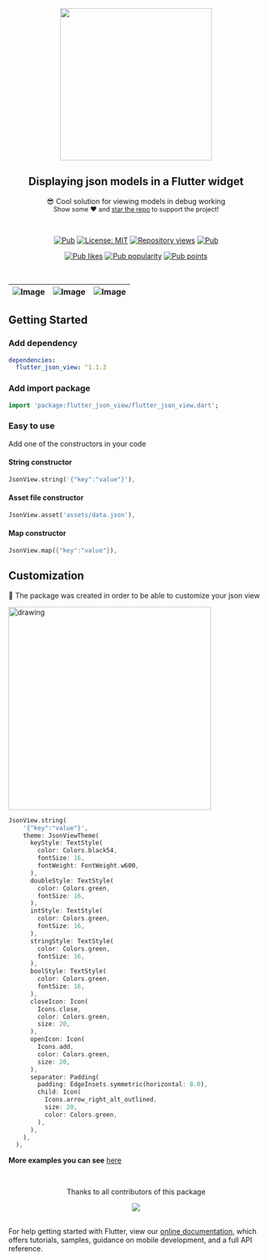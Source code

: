 <p align="center">
  <img src="https://github.com/Frezyx/flutter_json_view/blob/main/example/repo/json_view_logo.png?raw=true" width="300px">
</p>
<h2 align="center">Displaying json models in a Flutter widget</h2>
<p align="center">
  😎 Cool solution for viewing models in debug working
  <br>
  <span style="font-size: 0.9em"> Show some ❤️ and <a href="https://github.com/Frezyx/flutter_json_view">star the repo</a> to support the project! </span>
</p>
<br>

<p align="center">
  <a href="https://pub.dev/packages/flutter_json_view"><img src="https://img.shields.io/pub/v/flutter_json_view.svg" alt="Pub"></a>
  <a href="https://opensource.org/licenses/MIT"><img src="https://img.shields.io/badge/license-MIT-blue.svg" alt="License: MIT"></a>
  <a href="https://github.com/Frezyx/flutter_json_view"><img src="https://hits.dwyl.com/Frezyx/flutter_json_view.svg?style=flat" alt="Repository views"></a>
  <a href="https://github.com/Frezyx/flutter_json_view"><img src="https://img.shields.io/github/stars/Frezyx/flutter_json_view?style=social" alt="Pub"></a>
</p>
<p align="center">
  <a href="https://pub.dev/packages/flutter_json_view/score"><img src="https://img.shields.io/pub/likes/flutter_json_view?logo=flutter" alt="Pub likes"></a>
  <a href="https://pub.dev/packages/flutter_json_view/score"><img src="https://img.shields.io/pub/popularity/flutter_json_view?logo=flutter" alt="Pub popularity"></a>
  <a href="https://pub.dev/packages/flutter_json_view/score"><img src="https://img.shields.io/pub/points/flutter_json_view?logo=flutter" alt="Pub points"></a>
</p>

<br>

| ![Image](https://github.com/Frezyx/flutter_json_view/blob/main/example/repo/new_example.gif?raw=true) | ![Image](https://github.com/Frezyx/flutter_json_view/blob/main/example/repo/new_example2.gif?raw=true) | ![Image](https://github.com/Frezyx/flutter_json_view/blob/main/example/repo/new_example3.gif?raw=true) | 
| :------------: | :------------: | :------------: |


## Getting Started

### Add dependency

```yaml
dependencies:
  flutter_json_view: ^1.1.3
```

### Add import package

```dart
import 'package:flutter_json_view/flutter_json_view.dart';
```

### Easy to use

Add one of the constructors in your code

#### String constructor

```dart
JsonView.string('{"key":"value"}'),
```

#### Asset file constructor

```dart
JsonView.asset('assets/data.json'),
```

#### Map constructor

```dart
JsonView.map({"key":"value"}),
```

## Customization
🎨 The package was created in order to be able to customize your json view

<img src="https://github.com/Frezyx/flutter_json_view/blob/main/example/repo/customization_example.jpg?raw=true" alt="drawing" width="400"/>

```dart
JsonView.string(
    '{"key":"value"}',
    theme: JsonViewTheme(
      keyStyle: TextStyle(
        color: Colors.black54,
        fontSize: 16,
        fontWeight: FontWeight.w600,
      ),
      doubleStyle: TextStyle(
        color: Colors.green,
        fontSize: 16,
      ),
      intStyle: TextStyle(
        color: Colors.green,
        fontSize: 16,
      ),
      stringStyle: TextStyle(
        color: Colors.green,
        fontSize: 16,
      ),
      boolStyle: TextStyle(
        color: Colors.green,
        fontSize: 16,
      ),
      closeIcon: Icon(
        Icons.close,
        color: Colors.green,
        size: 20,
      ),
      openIcon: Icon(
        Icons.add,
        color: Colors.green,
        size: 20,
      ),
      separator: Padding(
        padding: EdgeInsets.symmetric(horizontal: 8.0),
        child: Icon(
          Icons.arrow_right_alt_outlined,
          size: 20,
          color: Colors.green,
        ),
      ),
    ),
  ),
```

**More examples you can see** [here](/example/lib/examples)

<br>
<div align="center" >
  <p>Thanks to all contributors of this package</p>
  <a href="https://github.com/Frezyx/group_button/graphs/flutter_json_view">
    <img src="https://contrib.rocks/image?repo=Frezyx/flutter_json_view" />
  </a>
</div>
<br>


For help getting started with Flutter, view our 
[online documentation](https://flutter.dev/docs), which offers tutorials, 
samples, guidance on mobile development, and a full API reference.
